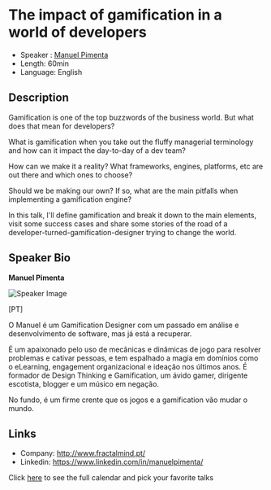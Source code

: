 The impact of gamification in a world of developers
==========================

* Speaker   : [Manuel Pimenta](https://www.linkedin.com/in/manuelpimenta/)
* Length: 60min
* Language: English

Description
-----------

Gamification is one of the top buzzwords of the business world. But what does that mean for developers?

What is gamification when you take out the fluffy managerial terminology and how can it impact the day-to-day of a dev team?

How can we make it a reality? What frameworks, engines, platforms, etc are out there and which ones to choose?

Should we be making our own? If so, what are the main pitfalls when implementing a gamification engine?

In this talk, I'll define gamification and break it down to the main elements, visit some success cases and share some stories of the road of a developer-turned-gamification-designer trying to change the world.

Speaker Bio
-----------

**Manuel Pimenta**

![Speaker Image](https://media.licdn.com/mpr/mpr/shrinknp_400_400/AAEAAQAAAAAAAAdaAAAAJDgzNjU5YmEzLTgwM2UtNDFlYi1iMTUzLWY2MDM5OGY1ZmViOA.jpg)

[PT]

O Manuel é um Gamification Designer com um passado em análise e desenvolvimento de software, mas já está a recuperar.

É um apaixonado pelo uso de mecânicas e dinâmicas de jogo para resolver problemas e cativar pessoas, e tem espalhado a magia em domínios como o eLearning, engagement organizacional e ideação nos últimos anos. É formador de Design Thinking e Gamification, um ávido gamer, dirigente escotista, blogger e um músico em negação.

No fundo, é um firme crente que os jogos e a gamification vão mudar o mundo.

Links
-----

* Company: http://www.fractalmind.pt/
* Linkedin: https://www.linkedin.com/in/manuelpimenta/

Click [here][1] to see the full calendar and pick your favorite talks

[1]: https://pixels.camp/schedule/
